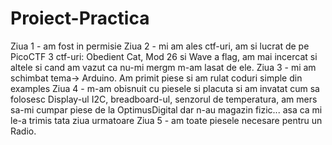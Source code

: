 # Proiect-Practica

Ziua 1 - am fost in permisie
Ziua 2 - mi am ales ctf-uri, am si lucrat de pe PicoCTF 3 ctf-uri: Obedient Cat, Mod 26 si Wave a flag, am mai incercat si altele si cand am vazut ca nu-mi mergm m-am lasat de ele.
Ziua 3 - mi am schimbat tema-> Arduino. Am primit piese si am rulat coduri simple din examples
Ziua 4 - m-am obisnuit cu piesele si placuta si am invatat cum sa folosesc Display-ul I2C, breadboard-ul, senzorul de temperatura, am mers sa-mi cumpar piese de la OptimusDigital dar n-au magazin fizic... asa ca mi le-a trimis tata ziua urmatoare
Ziua 5 - am toate piesele necesare pentru un Radio.
